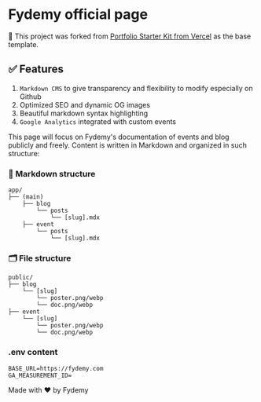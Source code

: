# Fydemy official page

🚨 This project was forked from [Portfolio Starter Kit from Vercel](https://github.com/vercel/examples/tree/main/solutions/blog) as the base template.

## ✅ Features

1. `Markdown CMS` to give transparency and flexibility to modify especially on Github
2. Optimized SEO and dynamic OG images
3. Beautiful markdown syntax highlighting
4. `Google Analytics` integrated with custom events

This page will focus on Fydemy's documentation of events and blog publicly and freely. Content is written in Markdown and organized in such structure:

### 📜 Markdown structure

```
app/
├── (main)
	├── blog
		└── posts
			└── [slug].mdx
	├── event
		└── posts
			└── [slug].mdx
```

### 🗂️ File structure

```
public/
├── blog
	└── [slug]
		└── poster.png/webp
		└── doc.png/webp
├── event
	└── [slug]
		└── poster.png/webp
		└── doc.png/webp
```

### .env content

```
BASE_URL=https://fydemy.com
GA_MEASUREMENT_ID=
```

Made with ❤️ by Fydemy

